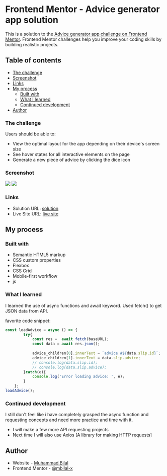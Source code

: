 # Frontend Mentor - Advice generator app solution

This is a solution to the [Advice generator app challenge on Frontend Mentor](https://www.frontendmentor.io/challenges/advice-generator-app-QdUG-13db). Frontend Mentor challenges help you improve your coding skills by building realistic projects.

## Table of contents

  - [The challenge](#the-challenge)
  - [Screenshot](#screenshot)
  - [Links](#links)
- [My process](#my-process)
  - [Built with](#built-with)
  - [What I learned](#what-i-learned)
  - [Continued development](#continued-development)
- [Author](#author)


### The challenge

Users should be able to:

- View the optimal layout for the app depending on their device's screen size
- See hover states for all interactive elements on the page
- Generate a new piece of advice by clicking the dice icon

### Screenshot

![](./)
![](./)


### Links

- Solution URL: [solution](https://github.com/mbilal-x/frontendmentor_P5_advice-generator-app-main)
- Live Site URL: [live site](https://mbilal-x.github.io/frontendmentor_P5_advice-generator-app-main/)

## My process

### Built with

- Semantic HTML5 markup
- CSS custom properties
- Flexbox
- CSS Grid
- Mobile-first workflow
- js 


### What I learned
I learned the use of async functions and await keyword.
Used fetch() to get JSON data from API.


favorite code snippet:
```js
const loadAdvice = async () => {   
        try{
            const res =  await fetch(baseURL);
            const data = await res.json();
            
            advice_children[0].innerText = `advice #${data.slip.id}`;
            advice_children[1].innerText = data.slip.advice;
            // console.log(data.slip.id);
            // console.log(data.slip.advice);
        }catch(e){
            console.log('Error loading advice: ', e);
        }
    };
loadAdvice();
```

### Continued development
I still don't feel like i have completely grasped the async function and requesting concepts and need more practice and time with it.

- I will make a few more API requesting projects
- Next time I will also use Axios [A library for making HTTP requests]

## Author

- Website - [Muhammad Bilal](mohammadbilal.me)
- Frontend Mentor - [@mbilal-x](https://www.frontendmentor.io/profile/mbilal-x)

